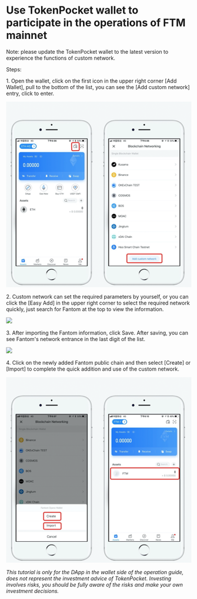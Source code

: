 # Use TokenPocket wallet to participate in the operations of FTM mainnet

Note: please update the TokenPocket wallet to the latest version to experience the functions of custom network.

Steps:&#x20;

1\. Open the wallet, click on the first icon in the upper right corner \[Add Wallet], pull to the bottom of the list, you can see the \[Add custom network] entry, click to enter.&#x20;

![](<../../.gitbook/assets/1 (24).png>)



2\. Custom network can set the required parameters by yourself, or you can click the \[Easy Add] in the upper right corner to select the required network quickly, just search for Fantom at the top to view the information.

![](https://tp-statics.tokenpocket.pro/token/tokenpocket-1620057651848.jpg)



3\. After importing the Fantom information, click Save. After saving, you can see Fantom's network entrance in the last digit of the list.

![](https://tp-statics.tokenpocket.pro/token/tokenpocket-1620057761809.jpg)



4\. Click on the newly added Fantom public chain and then select \[Create] or \[Import] to complete the quick addition and use of the custom network.

![](<../../.gitbook/assets/2 (17) (1).png>)



_This tutorial is only for the DApp in the wallet side of the operation guide, does not represent the investment advice of TokenPocket. Investing involves risks, you should be fully aware of the risks and make your own investment decisions._

